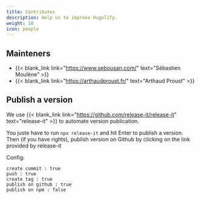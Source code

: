 ```yaml
---
title: Contributes
description: Help us to improve Hugolify.
weight: 10
icon: people
---
```


## Mainteners

- {{< blank_link link="https://www.sebousan.com/" text="Sébastien Moulène" >}}
- {{< blank_link link="https://arthaudproust.fr/" text="Arthaud Proust" >}}

## Publish a version

We use {{< blank_link link="https://github.com/release-it/release-it" text="release-it" >}} to automate version publication.

You juste have to run `npx release-it` and hit Enter to publish a version.
Then (if you have rights), publish version on Github by clicking on the link provided by release-it

Config:

```shell
create commit : true
push : true
create tag : true
publish on github : true
publish on npm : false
```
